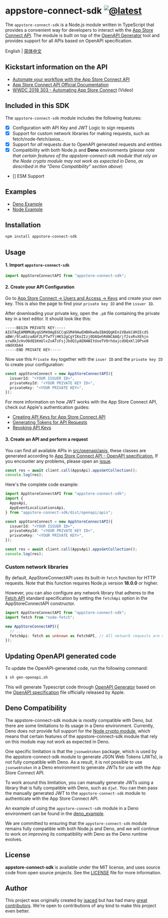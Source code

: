 # appstore-connect-sdk [![@latest](https://img.shields.io/npm/v/appstore-connect-sdk.svg)](https://www.npmjs.com/package/appstore-connect-sdk)

The `appstore-connect-sdk` is a Node.js module written in TypeScript that provides a convenient way for developers to interact with the [App Store Connect API](https://developer.apple.com/app-store-connect/api/). The module is built on top of the [OpenAPI Generator](https://openapi-generator.tech/) tool and provides support for all APIs based on OpenAPI specification.

English | [简体中文](https://github.com/isaced/appstore-connect-sdk/blob/main/README_zh.md)

## Kickstart information on the API

- [Automate your workflow with the App Store Connect API](https://developer.apple.com/app-store-connect/api/)
- [App Store Connect API Official Documentation](https://developer.apple.com/documentation/appstoreconnectapi)
- [WWDC 2018 303 - Automating App Store Connect](https://developer.apple.com/videos/play/wwdc2018/303/) (Video)

## Included in this SDK

The `appstore-connect-sdk` module includes the following features:

- [x] Configuration with API Key and JWT Logic to sign requests
- [x] Support for custom network libraries for making requests, such as fetch/node-fetch/axios...
- [x] Support for _all_ requests due to OpenAPI generated requests and entities
- [x] Compatibility with both Node.js and **Deno** environments (_please note that certain features of the appstore-connect-sdk module that rely on the Node crypto module may not work as expected in Deno, as described in the "Deno Compatibility" section above_)
- [] ESM Support

## Examples

- [Deno Example](https://github.com/isaced/appstore-connect-sdk/tree/main/deno_example)
- [Node Example](https://github.com/isaced/appstore-connect-sdk/tree/main/node_example)

## Installation

```bash
npm install appstore-connect-sdk
```

## Usage

#### 1. Import `appstore-connect-sdk`

```typescript
import AppStoreConnectAPI from "appstore-connect-sdk";
```

#### 2. Create your API Configuration

Go to [App Store Connect -> Users and Access -> Keys](https://appstoreconnect.apple.com/access/api) and create your own key. This is also the page to find your `private key ID` and the `issuer ID`.

After downloading your private key, open the `.p8` file containing the private key in a text editor. It should look like this:

```
-----BEGIN PRIVATE KEY-----
AIGTAgEAMBMGByqGSM49AgEGCCqGSM49AwEHBHkwdwIBAQQgKEn1VBakCdHIEcdS
aBWr/9laASzaAbF2LP7wTYjHK52gCgYIKoZIzj0DAQehRANCAAQ/jf2sxRvXEhjn
srw8kJcHvO0dQ1KmUlxZvATsFsjJbdQ1yAENAWItUoeTV0rhdajcdOQxKl1OPse0
nNdXXbA4
-----END PRIVATE KEY-----
```

Now use this `Private Key` together with the `isuer ID` and the `private key ID` to create your configuration:

```typescript
const appStoreConnect = new AppStoreConnectAPI({
  issuerId: "<YOUR ISSUER ID>",
  privateKeyId: "<YOUR PRIVATE KEY ID>",
  privateKey: "<YOUR PRIVATE KEY>",
});
```

For more information on how JWT works with the App Store Connect API, check out Apple's authentication guides:

- [Creating API Keys for App Store Connect API](https://developer.apple.com/documentation/appstoreconnectapi/creating_api_keys_for_app_store_connect_api)
- [Generating Tokens for API Requests](https://developer.apple.com/documentation/appstoreconnectapi/generating_tokens_for_api_requests)
- [Revoking API Keys](https://developer.apple.com/documentation/appstoreconnectapi/revoking_api_keys)

#### 3. Create an API and perform a request

You can find all available APIs in [src/openapi/apis](https://github.com/isaced/appstore-connect-sdk/tree/main/src/openapi/apis), these classes are generated according to [App Store Connect API - OpenAPI specification](https://developer.apple.com/sample-code/app-store-connect/app-store-connect-openapi-specification.zip), If you encounter any problems, please open an [issue](https://github.com/isaced/appstore-connect-sdk/issues).

```typescript
const res = await client.call(AppsApi).appsGetCollection();
console.log(res);
```

Here's the complete code example:

```typescript
import AppStoreConnectAPI from "appstore-connect-sdk";
import {
  AppsApi,
  AppEventLocalizationsApi,
} from "appstore-connect-sdk/dist/openapi/apis";

const appStoreConnect = new AppStoreConnectAPI({
  issuerId: "<YOUR ISSUER ID>",
  privateKeyId: "<YOUR PRIVATE KEY ID>",
  privateKey: "<YOUR PRIVATE KEY>",
});

const res = await client.call(AppsApi).appsGetCollection();
console.log(res);
```

### Custom network libraries

By default, AppStoreConnectAPI uses its built-in `fetch` function for HTTP requests. Note that this function requires Node.js version **18.0.0** or higher.

However, you can also configure any network library that adheres to the [Fetch API](https://developer.mozilla.org/en-US/docs/Web/API/fetch) standard specification by setting the `fetchApi` option in the AppStoreConnectAPI constructor.

```typescript
import AppStoreConnectAPI from "appstore-connect-sdk";
import fetch from "node-fetch";

new AppStoreConnectAPI({
  // ...
  fetchApi: fetch as unknown as FetchAPI, // All network requests are made via node-fetch
});
```

## Updating OpenAPI generated code

To update the OpenAPI-generated code, run the following command:

```bash
$ sh gen-openapi.sh
```

This will generate Typescript code through [OpenAPI Generator](https://openapi-generator.tech/) based on the [OpenAPI specification](https://github.com/isaced/appstore-connect-sdk/blob/fdabb5bb414e9e3c02341ac1fa3238a5bfa15c30/app_store_connect_api_2.2_openapi.json) file officially released by Apple.

## Deno Compatibility

The appstore-connect-sdk module is mostly compatible with Deno, but there are some limitations to its usage in a Deno environment. Currently, Deno does not provide full support for the [Node crypto module](https://github.com/denoland/deno_std/issues/3149), which means that certain features of the appstore-connect-sdk module that rely on this module may not work as expected in Deno.

One specific limitation is that the `jsonwebtoken` package, which is used by the appstore-connect-sdk module to generate JSON Web Tokens (JWTs), is not fully compatible with Deno. As a result, it is not possible to use `jsonwebtoken` in a Deno environment to generate JWTs for use with the App Store Connect API.

To work around this limitation, you can manually generate JWTs using a library that is fully compatible with Deno, such as `djwt`. You can then pass the manually generated JWT to the `appstore-connect-sdk` module to authenticate with the App Store Connect API.

An example of using the `appstore-connect-sdk` module in a Deno environment can be found in the [deno_example](https://github.com/isaced/appstore-connect-sdk/tree/deno_example).

We are committed to ensuring that the `appstore-connect-sdk` module remains fully compatible with both Node.js and Deno, and we will continue to work on improving its compatibility with Deno as the Deno runtime evolves.

## License

**appstore-connect-sdk** is available under the MIT license, and uses source code from open source projects. See the [LICENSE](https://github.com/isaced/appstore-connect-sdk/blob/main/LICENSE) file for more information.

## Author

This project was originally created by [isaced](https://github.com/isaced) but has had many [great contributors](https://github.com/isaced/appstore-connect-sdk/graphs/contributors). We're open to contributions of any kind to make this project even better.
